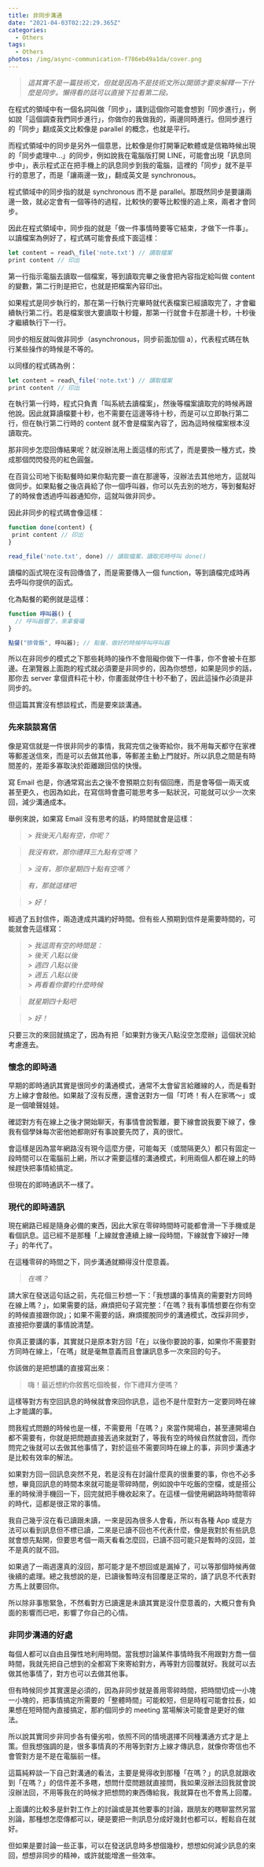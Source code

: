 ```yaml
---
title: 非同步溝通
date: "2021-04-03T02:22:29.365Z"
categories:
  - Others
tags:
  - Others
photos: /img/async-communication-f786eb49a1da/cover.png
---
```


> _這其實不是一篇技術文，但就是因為不是技術文所以開頭才要來解釋一下什麼是同步。懶得看的話可以直接下拉看第二段。_

在程式的領域中有一個名詞叫做「同步」，講到這個你可能會想到「同步進行」，例如說「這個調查我們同步進行」，你做你的我做我的，兩邊同時進行。但同步進行的「同步」翻成英文比較像是 parallel 的概念，也就是平行。

而程式領域中的同步是另外一個意思，比較像是你打開筆記軟體或是信箱時候出現的「同步處理中…」的同步，例如說我在電腦版打開 LINE，可能會出現「訊息同步中」，表示程式正在把手機上的訊息同步到我的電腦，這裡的「同步」就不是平行的意思了，而是「讓兩邊一致」，翻成英文是 synchronous。

程式領域中的同步指的就是 synchronous 而不是 parallel。那既然同步是要讓兩邊一致，就必定會有一個等待的過程，比較快的要等比較慢的追上來，兩者才會同步。

因此在程式領域中，同步指的就是「做一件事情時要等它結束，才做下一件事」。以讀檔案為例好了，程式碼可能會長成下面這樣：

```js
let content = read\_file('note.txt') // 讀取檔案
print content // 印出
```

第一行指示電腦去讀取一個檔案，等到讀取完畢之後會把內容指定給叫做 content 的變數，第二行則是把它，也就是把檔案內容印出。

如果程式是同步執行的，那在第一行執行完畢時就代表檔案已經讀取完了，才會繼續執行第二行。若是檔案很大要讀取十秒鐘，那第一行就會卡在那邊十秒，十秒後才繼續執行下一行。

同步的相反就叫做非同步（asynchronous，同步前面加個 a），代表程式碼在執行某些操作的時候是不等的。

以同樣的程式碼為例：

```js
let content = read\_file('note.txt') // 讀取檔案
print content // 印出
```

在執行第一行時，程式只負責「叫系統去讀檔案」，然後等檔案讀取完的時候再跟他說。因此就算讀檔要十秒，也不需要在這邊等待十秒，而是可以立即執行第二行，但在執行第二行時的 content 就不會是檔案內容了，因為這時候檔案根本沒讀取完。

那非同步怎麼回傳結果呢？就沒辦法用上面這樣的形式了，而是要換一種方式，換成那個閃閃發亮的紅色圓盤。

在百貨公司地下街點餐時如果你點完要一直在那邊等，沒辦法去其他地方，這就叫做同步。如果點餐之後店員給了你一個呼叫器，你可以先去別的地方，等到餐點好了的時候會透過呼叫器通知你，這就叫做非同步。

因此非同步的程式碼會像這樣：

```js
function done(content) {
 print content // 印出
}

read_file('note.txt', done) // 讀取檔案，讀取完時呼叫 done()
```

讀檔的函式現在沒有回傳值了，而是需要傳入一個 function，等到讀檔完成時再去呼叫你提供的函式。

化為點餐的範例就是這樣：

```js
function 呼叫器() {
  // 呼叫器響了，來拿餐囉
}

點餐("排骨飯", 呼叫器); // 點餐，做好的時候呼叫呼叫器
```

所以在非同步的模式之下那些耗時的操作不會阻礙你做下一件事，你不會被卡在那邊。在瀏覽器上面跑的程式就必須要是非同步的，因為你想想，如果是同步的話，那你去 server 拿個資料花十秒，你畫面就停住十秒不動了，因此這操作必須是非同步的。

但這篇其實沒有想談程式，而是要來談溝通。

### 先來談談寫信

像是寫信就是一件很非同步的事情，我寫完信之後寄給你，我不用每天都守在家裡等郵差送信來，而是可以去做其他事，等郵差主動上門就好。所以訊息之間是有時間差的，差距多寡取決於距離跟回信的快慢。

寫 Email 也是，你通常寫出去之後不會預期立刻有個回應，而是會等個一兩天或甚至更久，也因為如此，在寫信時會盡可能思考多一點狀況，可能就可以少一次來回，減少溝通成本。

舉例來說，如果寫 Email 沒有思考的話，約時間就會是這樣：

> _\> 我後天八點有空，你呢？_

> _我沒有欸，那你禮拜三九點有空嗎？_

> _\> 沒有，那你星期四十點有空嗎？_

> _有，那就這樣吧_

> _\> 好！_

經過了五封信件，兩造達成共識約好時間。但有些人預期到信件是需要時間的，可能就會先這樣寫：

> _\> 我這周有空的時間是：  
> \> 後天 八點以後  
> \> 週四 八點以後  
> \> 週五 八點以後  
> \> 再看看你要約什麼時候_

> _就星期四十點吧_

> _\> 好！_

只要三次的來回就搞定了，因為有把「如果對方後天八點沒空怎麼辦」這個狀況給考慮進去。

### 懷念的即時通

早期的即時通訊其實是很同步的溝通模式，通常不太會留言給離線的人，而是看對方上線才會敲他。如果敲了沒有反應，還會送對方一個「叮咚！有人在家嗎～」或是一個嗆聲娃娃。

確認對方有在線上之後才開始聊天，有事情會說暫離，要下線會說我要下線了，像我有個學妹每次密他她都剛好有事說要先閃了，真的很忙。

會這樣是因為當年網路沒有現今這麼方便，可能每天（或間隔更久）都只有固定一段時間可以在電腦前上網，所以才需要這樣的溝通模式，利用兩個人都在線上的時候趕快把事情給搞定。

但現在的即時通訊不一樣了。

### 現代的即時通訊

現在網路已經是隨身必備的東西，因此大家在零碎時間時可能都會滑一下手機或是看個訊息。這已經不是那種「上線就會連續上線一段時間，下線就會下線好一陣子」的年代了。

在這種零碎的時間之下，同步溝通就顯得沒什麼意義。

> _在嗎？_

請大家在發送這句話之前，先花個三秒想一下：「我想講的事情真的需要對方同時在線上嗎？」，如果需要的話，麻煩把句子寫完整：「在嗎？我有事情想要在你有空的時候直接跟你說」；如果不需要的話，麻煩擺脫同步的溝通模式，改採非同步，直接把你要講的事情說清楚。

你真正要講的事，其實就只是原本對方回「在」以後你要說的事，如果你不需要對方同時在線上，「在嗎」就是毫無意義而且會讓訊息多一次來回的句子。

你該做的是把想講的直接寫出來：

> 嗨！最近想約你敘舊吃個晚餐，你下禮拜方便嗎？

這樣等對方有空回訊息的時候就會來回你訊息，這也不是什麼對方一定要同時在線上才能講的事。

問我程式問題的時候也是一樣，不需要用「在嗎？」來當作開場白，甚至連開場白都不需要有，你就是把問題直接丟過來就對了，等我有空的時候自然就會回，而你問完之後就可以去做其他事情了，對於這些不需要同時在線上的事，非同步溝通才是比較有效率的解法。

如果對方回一回訊息突然不見，若是沒有在討論什麼真的很重要的事，你也不必多想，畢竟回訊息的時間本來就可能是零碎時間，例如說中午吃飯的空檔，或是搭公車的時候滑手機回一下，回完就把手機收起來了。在這樣一個使用網路時時間零碎的時代，這都是很正常的事情。

我自己幾乎沒在看已讀跟未讀，一來是因為很多人會看，所以有各種 App 或是方法可以看到訊息但不標已讀，二來是已讀不回也不代表什麼，像是我對於有些訊息就會想先點開，但要思考個一兩天看看怎麼回，已讀不回可能只是暫時的沒回，並不是真的就不回。

如果過了一兩週還真的沒回，那可能才是不想回或是漏掉了，可以等那個時候再做後續的處理。總之我想說的是，已讀後暫時沒有回覆是正常的，讀了訊息不代表對方馬上就要回你。

所以除非事態緊急，不然看對方已讀還是未讀其實是沒什麼意義的，大概只會有負面的影響而已吧，影響了你自己的心情。

### 非同步溝通的好處

每個人都可以自由且彈性地利用時間。當我想討論某件事情時我不用跟對方喬一個時間，我就先把自己想到的全都寫下來寄給對方，再等對方回覆就好。我就可以去做其他事情了，對方也可以去做其他事。

但有時候同步其實還是必須的，因為非同步就是善用零碎時間，把時間切成一小塊一小塊的，把事情搞定所需要的「整體時間」可能較短，但是時程可能會拉長，如果想在短時間內直接搞定，那約個同步的 meeting 當場解決可能會是更好的做法。

所以說其實同步非同步各有優劣啦，依照不同的情境選擇不同種溝通方式才是上策。但我想強調的是，很多事情真的不用等到對方上線才傳訊息，就像你寄信也不會管對方是不是在電腦前一樣。

這篇純粹談一下自己對溝通的看法，主要是覺得收到那種「在嗎？」的訊息就跟收到「在嗎？」的信件差不多瞎，想問什麼問題就直接問，我如果沒辦法回我就會說沒辦法回，不用等我在的時候才把想問的東西傳給我，我就算在也不會馬上回覆。

上面講的比較多是針對工作上的討論或是其他要事的討論，跟朋友的瞎聊當然另當別論，那種想怎麼傳都可以，硬是要把一則訊息分成好幾封也都可以，輕鬆自在就好。

但如果是要討論一些正事，可以在發送訊息時多想個幾秒，想想如何減少訊息的來回，想想非同步的精神，或許就能增進一些效率。
